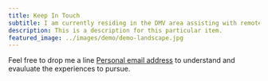 ```yaml
---
title: Keep In Touch
subtitle: I am currently residing in the DMV area assisting with remote opportunities.
description: This is a description for this particular item.
featured_image: ../images/demo/demo-landscape.jpg
---
```



Feel free to drop me a line  [Personal email address](mailto:nickolas.brock@gmail.com) to understand and evauluate the experiences to pursue.
